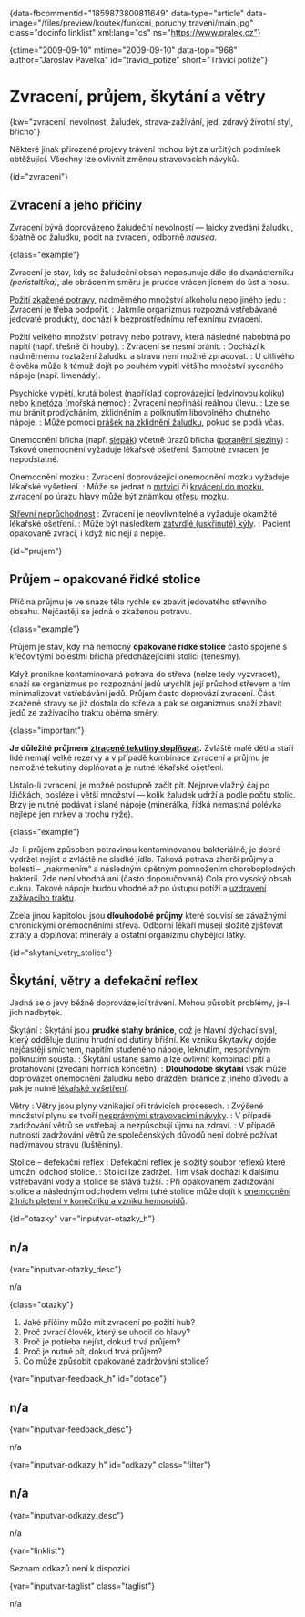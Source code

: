 
{data-fbcommentid="1859873800811649" data-type="article" data-image="/files/preview/koutek/funkcni\_poruchy\_traveni/main.jpg" class="docinfo linklist" xml:lang="cs" ns="https://www.pralek.cz"}

{ctime="2009-09-10" mtime="2009-09-10" data-top="968" author="Jaroslav Pavelka" id="travici_potize" short="Trávicí potíže"}

# Zvracení, průjem, škytání a větry

{kw="zvracení, nevolnost, žaludek, strava-zažívání, jed, zdravý životní styl, břicho"}

Některé jinak přirozené projevy trávení mohou být za určitých podmínek obtěžující. Všechny lze ovlivnit změnou stravovacích návyků.

{id="zvraceni"}

## Zvracení a jeho příčiny

Zvracení bývá doprovázeno žaludeční nevolností — laicky zvedání žaludku, špatně od žaludku, pocit na zvracení, odborně _nausea_.

{class="example"}

Zvracení je stav, kdy se žaludeční obsah neposunuje dále do dvanácterníku _(peristaltika)_, ale obrácením směru je prudce vrácen jícnem do úst a nosu.

[Požití zkažené potravy][1], nadměrného množství alkoholu nebo jiného jedu
:   Zvracení je třeba podpořit.
:   Jakmile organizmus rozpozná vstřebávané jedovaté produkty, dochází k bezprostřednímu reflexnímu zvracení.

Požití velkého množství potravy nebo potravy, která následně nabobtná po napití (např. třešně či houby).
:   Zvracení se nesmí bránit.
:   Dochází k nadměrnému roztažení žaludku a stravu není možné zpracovat.
:   U citlivého člověka může k témuž dojít po pouhém vypití většího množství syceného nápoje (např. limonády).

Psychické vypětí, krutá bolest (například doprovázející [ledvinovou koliku][2]) nebo [kinetóza][3] (mořská nemoc)
:   Zvracení nepřináší reálnou úlevu.
:   Lze se mu bránit prodýcháním, zklidněním a polknutím libovolného chutného nápoje.
:   Může pomoci [prášek na zklidnění žaludku][4], pokud se podá včas.

Onemocnění břicha (např. [slepák][5]) včetně úrazů břicha ([poranění sleziny][6])
:   Takové onemocnění vyžaduje lékařské ošetření. Samotné zvracení je nepodstatné.

Onemocnění mozku
:   Zvracení doprovázející onemocnění mozku vyžaduje lékařské vyšetření.
:   Může se jednat o [mrtvici][7] či [krvácení do mozku][8], zvracení po úrazu hlavy může být známkou [otřesu mozku][9].

[Střevní neprůchodnost][10]
:   Zvracení je neovlivnitelné a vyžaduje okamžité lékařské ošetření.
:   Může být následkem [zatvrdlé (uskřinuté) kýly][11].
:   Pacient opakovaně zvrací, i když nic nejí a nepije.

{id="prujem"}

## Průjem – opakované řídké stolice

Příčina průjmu je ve snaze těla rychle se zbavit jedovatého střevního obsahu. Nejčastěji se jedná o zkaženou potravu.

{class="example"}

Průjem je stav, kdy má nemocný **opakované řídké stolice** často spojené s křečovitými bolestmi břicha předcházejícími stolici (tenesmy).

Když pronikne kontaminovaná potrava do střeva (nelze tedy vyzvracet), snaží se organizmus po rozpoznání jedů urychlit její průchod střevem a tím minimalizovat vstřebávání jedů. Průjem často doprovází zvracení. Část zkažené stravy se již dostala do střeva a pak se organizmus snaží zbavit jedů ze zažívacího traktu oběma směry.

{class="important"}

**Je důležité průjmem [ztracené tekutiny doplňovat][12].** Zvláště malé děti a staří lidé nemají velké rezervy a v případě kombinace zvracení a průjmu je nemožné tekutiny doplňovat a je nutné lékařské ošetření. 

Ustalo-li zvracení, je možné postupně začít pít. Nejprve vlažný čaj po lžičkách, posléze i větší množství — kolik žaludek udrží a podle počtu stolic. Brzy je nutné podávat i slané nápoje (minerálka, řídká nemastná polévka nejlépe jen mrkev a trochu rýže).

{class="example"}

Je-li průjem způsoben potravinou kontaminovanou bakteriálně, je dobré vydržet nejíst a zvláště ne sladké jídlo. Taková potrava zhorší průjmy a bolesti – „nakrmením“ a následným opětným pomnožením choroboplodných bakterií. Zde není vhodná ani (často doporučovaná) Cola pro vysoký obsah cukru. Takové nápoje budou vhodné až po ústupu potíží a [uzdravení zažívacího traktu][13].

Zcela jinou kapitolou jsou **dlouhodobé průjmy** které souvisí se závažnými chronickými onemocněními střeva. Odborní lékaři musejí složitě zjišťovat ztráty a doplňovat minerály a ostatní organizmu chybějící látky.

{id="skytani\_vetry\_stolice"}

## Škytání, větry a defekační reflex

Jedná se o jevy běžně doprovázející trávení. Mohou působit problémy, je-li jich nadbytek.

Škytání
:   Škytání jsou **prudké stahy bránice**, což je hlavní dýchací sval, který odděluje dutinu hrudní od dutiny břišní. Ke vzniku škytavky dojde nejčastěji smíchem, napitím studeného nápoje, leknutím, nesprávným polknutím sousta.
:   Škytání ustane samo a lze ovlivnit kombinací pití a protahování (zvedání horních končetin).
:   **Dlouhodobé škytání** však může doprovázet onemocnění žaludku nebo dráždění bránice z jiného důvodu a pak je nutné [lékařské vyšetření][14].

Větry
:   Větry jsou plyny vznikající při trávicích procesech.
:   Zvýšené množství plynu se tvoří [nesprávnými stravovacími návyky][13].
:   V případě zadržování větrů se vstřebají a nezpůsobují újmu na zdraví.
:   V případě nutnosti zadržování větrů ze společenských důvodů není dobré požívat nadýmavou stravu (luštěniny).

Stolice – defekační reflex
:   Defekační reflex je složitý soubor reflexů které umožní odchod stolice.
:   Stolici lze zadržet. Tím však dochází k dalšímu vstřebávání vody a stolice se stává tužší.
:   Při opakovaném zadržování stolice a následným odchodem velmi tuhé stolice může dojít k [onemocnění žilních pletení v konečníku a vzniku hemoroidů][15].

{id="otazky" var="inputvar-otazky_h"}

## n/a

{var="inputvar-otazky_desc"}

n/a

{class="otazky"}

  1. Jaké příčiny může mít zvracení po požití hub?
  2. Proč zvrací člověk, který se uhodil do hlavy?
  3. Proč je potřeba nejíst, dokud trvá průjem?
  4. Proč je nutné pít, dokud trvá průjem?
  5. Co může způsobit opakované zadržování stolice?

{var="inputvar-feedback_h" id="dotace"}

## n/a

{var="inputvar-feedback_desc"}

n/a

{var="inputvar-odkazy_h" id="odkazy" class="filter"}

## n/a

{var="inputvar-odkazy_desc"}

n/a

{var="linklist"}

Seznam odkazů není k dispozici

{var="inputvar-taglist" class="taglist"}

n/a

 [1]: bolest_zaludku
 [2]: mocove_kameny
 [3]: kinetoza
 [4]: leky
 [5]: slepak
 [6]: poraneni_sleziny
 [7]: mrtvice
 [8]: subduralni_hematom
 [9]: otres_mozku
 [10]: ileus
 [11]: kyla
 [12]: prijem_tekutin
 [13]: zdrave_traveni
 [14]: nalehavost_vysetreni
 [15]: hemoroidy

